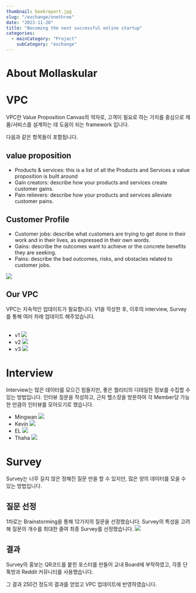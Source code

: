 ```yaml
---
thumbnail: bookreport.jpg
slug: "/exchange/onethree"
date: "2023-11-20"
title: "Becoming the next successful online startup"
categories:
  - mainCategory: "Project"
    subCategory: "exchange"
---
```


# About Mollaskular

# VPC

VPC란 Value Proposition Canvas의 약자로, 고객이 필요로 하는 가치를 중심으로 제품/서비스를 설계하는 데 도움이 되는 framework 입니다.

다음과 같은 항목들이 포함됩니다.

## value proposition

- Products & services: this is a list of all the Products and Services a value proposition is built around
- Gain creators: describe how your products and services create customer gains.
- Pain relievers: describe how your products and services alleviate customer pains.

## Customer Profile

- Customer jobs: describe what customers are trying to get done in their work and in their lives, as expressed in their own words.
- Gains: describe the outcomes want to achieve or the concrete benefits they are seeking.
- Pains: describe the bad outcomes, risks, and obstacles related to customer jobs.

![](../../images/20241102152253.png)

## Our VPC

VPC는 지속적인 업데이트가 필요합니다.
V1을 작성한 후, 이후의 interview, Survey를 통해 여러 차례 업데이트 해주었습니다.
</br>
</br>

- v1 ![](../../images/20241102151949.png)
- v2 ![](../../images/20241102152041.png)
- v3 ![](../../images/20241102152144.png)

# Interview

Interview는 많은 데이터를 모으긴 힘들지만, 좋은 퀄리티의 디테일한 정보를 수집할 수 있는 방법입니다.
인터뷰 질문을 작성하고, 근처 헬스장을 방문하여 각 Member당 가능한 만큼의 인터뷰를 모아오기로 했습니다.

- Mingwan ![](../../images/20241102153352.png)
- Kevin ![](../../images/20241102153325.png)
- EL ![](../../images/20241102153245.png)
- Thaha ![](../../images/20241102153302.png)

# Survey

Survey는 너무 길지 않은 정해진 질문 만을 할 수 있지만, 많은 양의 데이터를 모을 수 있는 방법입니다.

## 질문 선정

1차로는 Brainstorming을 통해 12가지의 질문을 선정했습니다.
Survey의 특성을 고려해 질문의 개수를 최대한 줄여 최종 Survey를 선정했습니다.
![](../../images/20241102154326.png)

## 결과

Survey의 홍보는 QR코드를 붙힌 포스터를 만들어 교내 Board에 부착하였고, 각종 단톡방과 Reddit 커뮤니티를 사용했습니다.

그 결과 250건 정도의 결과를 얻었고 VPC 업데이트에 반영하였습니다.
